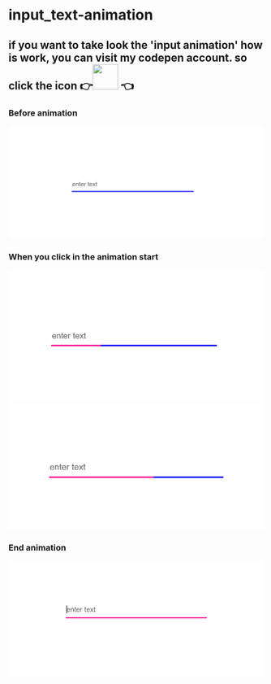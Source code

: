 # input_text-animation

<h2>if you want to take look the 'input animation' how is work, you can visit my codepen account.
so click the icon 👉<a href='https://codepen.io/ihebxxxjaouadi/pen/OJNBQpO' target="_blank"><img height="50" width="50" src="https://cdn.jsdelivr.net/npm/simple-icons@v3/icons/codepen.svg" /></a>
👈</h2>

### Before animation  
<img src="images/input-before_animation.PNG" width="800">
  
  
### When you click in the animation start  
<img src="images/input-start_animation1.PNG" width="600">
 
<img src="images/input-start_animation2.PNG" width="600">
  
  
### End animation  
<img src="images/input-end_animation.PNG" width="600">
